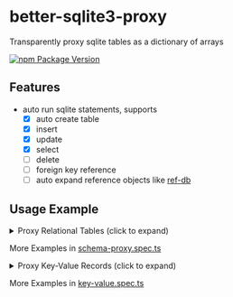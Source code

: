 # better-sqlite3-proxy

Transparently proxy sqlite tables as a dictionary of arrays

[![npm Package Version](https://img.shields.io/npm/v/better-sqlite3-proxy.svg?maxAge=2592000)](https://www.npmjs.com/package/better-sqlite3-proxy)

## Features

- auto run sqlite statements, supports
  - [x] auto create table
  - [x] insert
  - [x] update
  - [x] select
  - [ ] delete
  - [ ] foreign key reference
  - [ ] auto expand reference objects like [ref-db](https://github.com/beenotung/ref-db)

## Usage Example

<details>
<summary>Proxy Relational Tables (click to expand)

More Examples in [schema-proxy.spec.ts](./test/schema-proxy.spec.ts)

</summary>

```typescript
import DB from 'better-sqlite3-helper'
import { proxyDB } from 'better-sqlite3-proxy'

let db = DB({
  path: 'dev.sqlite3',
  migrate: {
    migrations: [
      /* sql */ `
-- Up
create table if not exists user (
  id integer primary key
, username text not null unique
);
-- Down
drop table user;
`,
      /* sql */ `
-- Up
create table if not exists post (
  id integer primary key
, user_id integer not null references user (id)
, content text not null
, created_at timestamp not null default current_timestamp
);
-- Down
drop table post;
`,
    ],
  },
})

type DBProxy = {
  user: {
    id?: number
    username: string
  }[]
  post: {
    id?: number
    user_id: number
    content: string
    created_at?: string
  }[]
}

let proxy = proxySchema<DBProxy>(db, {
  user: ['id', 'username'],
  post: ['id', 'user_id', 'content', 'created_at'],
})

// insert record
proxy.user[1] = { username: 'alice' }
proxy.user.push({ username: 'Bob' })
proxy.post.push({ user_id: 1, content: 'Hello World' })

// select a specific column
console.log(proxy.user[1].username) // 'alice'

// select all columns of a record
console.log(unProxy(proxy.post[1])) // { id: 1, user_id: 1, content: 'Hello World', created_at: '2022-04-21 23:30:00'}

// update a specific column
proxy.user[1].username = 'Alice'

// update multiple columns
proxy.post[1] = { content: 'Hello Sqlite', created_at: '2022-04-22 08:30:00' }

// delete record
delete proxy.user[2]
console.log(proxy.user.length) // 1

// truncate table
proxy.users.length = 0
console.log(proxy.users.length) // 0
```

</details>

<details>
<summary>Proxy Key-Value Records (click to expand)

More Examples in [key-value.spec.ts](./test/key-value-proxy.spec.ts)

</summary>

```typescript
import DB from 'better-sqlite3-helper'
import { proxyDB } from 'better-sqlite3-proxy'

export let db = DB({
  path: 'dev.sqlite3',
  migrate: false,
})

type DBProxy = {
  users: {
    username: string
  }[]
}

let proxy = proxyKeyValue<DBProxy>(db)

// auto create users table, then insert record
proxy.users[1] = { username: 'alice' }
proxy.users.push({ username: 'Bob' })

// select from users table
console.log(proxy.users[2]) // { username: 'Bob' }

// update users table
proxy.users[1] = { username: 'Alice' }
console.log(proxy.users[1]) // { username: 'Alice' }

// delete record
delete proxy.users[2]
console.log(proxy.users.length) // 1

// truncate table
proxy.users.length = 0
console.log(proxy.users.length) // 0
```

</details>
